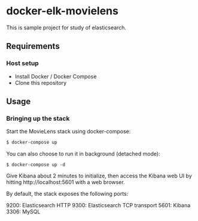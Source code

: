 # docker-elk-movielens
This is sample project for study of elasticsearch.

## Requirements

### Host setup

- Install Docker / Docker Compose
- Clone this repository

## Usage

### Bringing up the stack

Start the MovieLens stack using docker-compose:

```sh
$ docker-compose up
```
You can also choose to run it in background (detached mode):

```
$ docker-compose up -d
```
Give Kibana about 2 minutes to initialize, then access the Kibana web UI by hitting http://localhost:5601 with a web browser.

By default, the stack exposes the following ports:

9200: Elasticsearch HTTP
9300: Elasticsearch TCP transport
5601: Kibana
3306: MySQL
